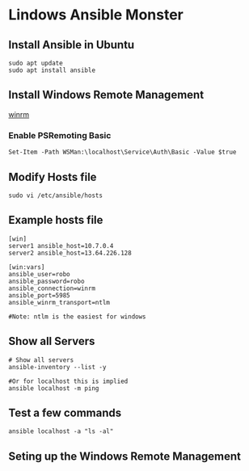 # Lindows Ansible Monster

## Install Ansible in Ubuntu
```
sudo apt update
sudo apt install ansible
```

## Install Windows Remote Management 
[winrm](https://docs.ansible.com/ansible/latest/user_guide/windows_setup.html#winrm-setup)

### Enable PSRemoting Basic
```
Set-Item -Path WSMan:\localhost\Service\Auth\Basic -Value $true
```

## Modify Hosts file
```
sudo vi /etc/ansible/hosts
```

## Example hosts file
```
[win]
server1 ansible_host=10.7.0.4
server2 ansible_host=13.64.226.128

[win:vars]
ansible_user=robo
ansible_password=robo
ansible_connection=winrm
ansible_port=5985
ansible_winrm_transport=ntlm

#Note: ntlm is the easiest for windows
```

## Show all Servers
```
# Show all servers
ansible-inventory --list -y

#Or for localhost this is implied 
ansible localhost -m ping
```

## Test a few commands
```
ansible localhost -a "ls -al"
```

## Seting up the Windows Remote Management






